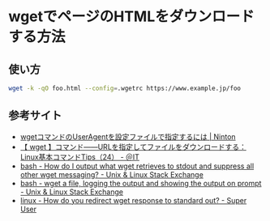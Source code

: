 # wgetでページのHTMLをダウンロードする方法

## 使い方

```bash
wget -k -qO foo.html --config=.wgetrc https://www.example.jp/foo
```

## 参考サイト

- [wgetコマンドのUserAgentを設定ファイルで指定するには | Ninton](https://www.ninton.co.jp/archives/2031)
- [【 wget 】コマンド――URLを指定してファイルをダウンロードする：Linux基本コマンドTips（24） - ＠IT](https://atmarkit.itmedia.co.jp/ait/articles/1606/20/news024.html)
- [bash - How do I output what wget retrieves to stdout and suppress all other wget messaging? - Unix & Linux Stack Exchange](https://unix.stackexchange.com/questions/446772/how-do-i-output-what-wget-retrieves-to-stdout-and-suppress-all-other-wget-messag)
- [bash - wget a file, logging the output and showing the output on prompt - Unix & Linux Stack Exchange](https://unix.stackexchange.com/questions/128474/wget-a-file-logging-the-output-and-showing-the-output-on-prompt)
- [linux - How do you redirect wget response to standard out? - Super User](https://superuser.com/questions/321240/how-do-you-redirect-wget-response-to-standard-out)